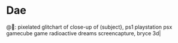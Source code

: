 # Dae
@👤: pixelated glitchart of close-up of (subject}, ps1 playstation psx gamecube game radioactive dreams screencapture, bryce 3d|
